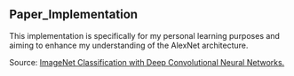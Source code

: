 ## Paper_Implementation

This implementation is specifically for my personal learning purposes and aiming to enhance my understanding of the AlexNet architecture.

Source: [ImageNet Classification with Deep Convolutional Neural Networks.](https://proceedings.neurips.cc/paper/2012/file/c399862d3b9d6b76c8436e924a68c45b-Paper.pdf)
